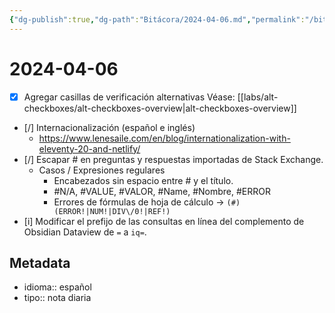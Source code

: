 ```yaml
---
{"dg-publish":true,"dg-path":"Bitácora/2024-04-06.md","permalink":"/bitacora/2024-04-06/","title":"2024-04-06","tags":["Bitácora"],"noteIcon":"default","created":"2024-04-06T13:26:36.698-06:00","updated":"2024-04-06T20:26:45.513-06:00"}
---
```


# 2024-04-06

- [x] Agregar casillas de verificación alternativas
	Véase: [[labs/alt-checkboxes/alt-checkboxes-overview\|alt-checkboxes-overview]]
- [/] Internacionalización (español e inglés)
	- https://www.lenesaile.com/en/blog/internationalization-with-eleventy-20-and-netlify/
- [/] Escapar \# en preguntas y respuestas importadas de Stack Exchange.
	-   Casos / Expresiones regulares
		- Encabezados sin espacio entre \# y el título.
		- \#N/A, \#VALUE, \#VALOR, \#Name, \#Nombre, \#ERROR
		- Errores de fórmulas de hoja de cálculo -> `(#)(ERROR!|NUM!|DIV\/0!|REF!)`
- [i] Modificar el prefijo de las consultas en línea del complemento de Obsidian Dataview de `=` a `iq=`.
## Metadata
- idioma:: español
- tipo:: nota diaria
